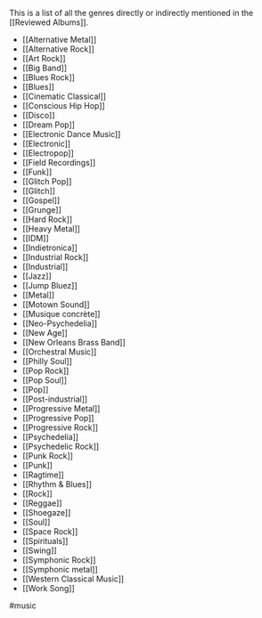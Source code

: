This is a list of all the genres directly or indirectly mentioned in the [[Reviewed Albums]].

- [[Alternative Metal]] 
- [[Alternative Rock]] 
- [[Art Rock]] 
- [[Big Band]] 
- [[Blues Rock]]
- [[Blues]] 
- [[Cinematic Classical]]
- [[Conscious Hip Hop]] 
- [[Disco]] 
- [[Dream Pop]] 
- [[Electronic Dance Music]] 
- [[Electronic]]
- [[Electropop]] 
- [[Field Recordings]] 
- [[Funk]] 
- [[Glitch Pop]] 
- [[Glitch]] 
- [[Gospel]] 
- [[Grunge]] 
- [[Hard Rock]] 
- [[Heavy Metal]] 
- [[IDM]] 
- [[Indietronica]] 
- [[Industrial Rock]]
- [[Industrial]] 
- [[Jazz]] 
- [[Jump Bluez]] 
- [[Metal]]  
- [[Motown Sound]] 
- [[Musique concrète]] 
- [[Neo-Psychedelia]] 
- [[New Age]] 
- [[New Orleans Brass Band]] 
- [[Orchestral Music]] 
- [[Philly Soul]] 
- [[Pop Rock]] 
- [[Pop Soul]] 
- [[Pop]] 
- [[Post-industrial]] 
- [[Progressive Metal]] 
- [[Progressive Pop]]  
- [[Progressive Rock]] 
- [[Psychedelia]] 
- [[Psychedelic Rock]] 
- [[Punk Rock]] 
- [[Punk]] 
- [[Ragtime]] 
- [[Rhythm & Blues]] 
- [[Rock]] 
- [[Reggae]] 
- [[Shoegaze]]
- [[Soul]] 
- [[Space Rock]] 
- [[Spirituals]] 
- [[Swing]] 
- [[Symphonic Rock]] 
- [[Symphonic metal]]
- [[Western Classical Music]]
- [[Work Song]]

#music